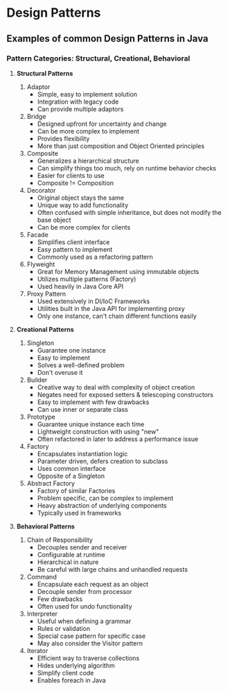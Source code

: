 # Design Patterns   
## Examples of common Design Patterns in Java

### Pattern Categories: Structural, Creational, Behavioral
1. **Structural Patterns**
   1. Adaptor
      * Simple, easy to implement solution
      * Integration with legacy code
      * Can provide multiple adaptors
   2. Bridge
      * Designed upfront for uncertainty and change
      * Can be more complex to implement
      * Provides flexibility
      * More than just composition and Object Oriented principles 
   3. Composite
      * Generalizes a hierarchical structure
      * Can simplify things too much, rely on runtime behavior checks
      * Easier for clients to use
      * Composite != Composition
   5. Decorator
      * Original object stays the same
      * Unique way to add functionality
      * Often confused with simple inheritance, but does not modify the base object
      * Can be more complex for clients
   6. Facade
      * Simplifies client interface
      * Easy pattern to implement
      * Commonly used as a refactoring pattern
   7. Flyweight
      * Great for Memory Management using immutable objects
      * Utilizes multiple patterns (Factory)
      * Used heavily in Java Core API
   8. Proxy Pattern
      * Used extensively in DI/IoC Frameworks
      * Utilities built in the Java API for implementing proxy
      * Only one instance, can't chain different functions easily
      
2. **Creational Patterns**
   1. Singleton
      * Guarantee one instance
      * Easy to implement
      * Solves a well-defined problem
      * Don't overuse it
   2. Builder
      * Creative way to deal with complexity of object creation
      * Negates need for exposed setters & telescoping constructors
      * Easy to implement with few drawbacks
      * Can use inner or separate class
   3. Prototype
      * Guarantee unique instance each time
      * Lightweight construction with using "new"
      * Often refactored in later to address a performance issue
   4. Factory
      * Encapsulates instantiation logic
      * Parameter driven, defers creation to subclass
      * Uses common interface
      * Opposite of a Singleton
   5. Abstract Factory
      * Factory of similar Factories
      * Problem specific, can be complex to implement
      * Heavy abstraction of underlying components
      * Typically used in frameworks
3. **Behavioral Patterns**
   1. Chain of Responsibility
      * Decouples sender and receiver
      * Configurable at runtime
      * Hierarchical in nature
      * Be careful with large chains and unhandled requests
   2. Command
      * Encapsulate each request as an object
      * Decouple sender from processor
      * Few drawbacks
      * Often used for undo functionality
   3. Interpreter
      * Useful when defining a grammar
      * Rules or validation
      * Special case pattern for specific case
      * May also consider the Visitor pattern
   4. Iterator
      * Efficient way to traverse collections
      * Hides underlying algorithm
      * Simplify client code
      * Enables foreach in Java
      
      